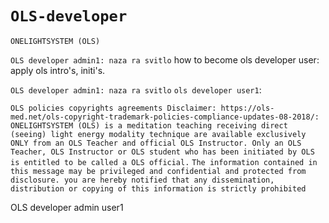 # `OLS-developer`
`ONELIGHTSYSTEM (OLS)`

`OLS developer admin1: naza ra svitlo`
how to become ols developer user: apply ols intro's, initi's.

`OLS developer admin1: naza ra svitlo`
`ols developer user1`:

`OLS policies copyrights agreements Disclaimer: https://ols-med.net/ols-copyright-trademark-policies-compliance-updates-08-2018/: 
ONELIGHTSYSTEM (OLS) is a meditation teaching receiving direct (seeing) light energy modality technique are available exclusively ONLY from an OLS Teacher and official OLS Instructor. Only an OLS Teacher, OLS Instructor or OLS student who has been initiated by OLS is entitled to be called a OLS official.` 
`The information contained in this message may be privileged and confidential and protected from disclosure. you are hereby notified that any dissemination, distribution or copying of this information is strictly prohibited`

OLS developer admin user1
